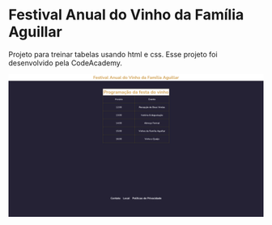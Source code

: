 <h1>Festival Anual do Vinho da Família Aguillar</h1>
<p>Projeto para treinar tabelas usando html e css. Esse projeto foi desenvolvido pela CodeAcademy.</p>

![alt](imagens/festa-vinho.png)